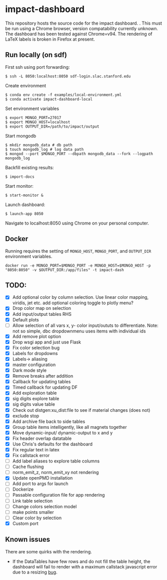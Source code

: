 # impact-dashboard
This repository hosts the source code for the impact dashboard. . This must be run using a Chrome browser, version compatability currently unknown. The dashboard has been tested against Chrome=v94. The rendering of LaTeX labels is broken in Firefox at present.

## Run locally (on sdf)

First ssh using port forwarding:
```
$ ssh -L 8050:localhost:8050 sdf-login.slac.stanford.edu
```

Create environment
```
$ conda env create -f examples/local-environment.yml
$ conda activate impact-dashboard-local
```

Set environment variables
```
$ export MONGO_PORT=27017
$ export MONGO_HOST=localhost
$ export OUTPUT_DIR=/path/to/impact/output
```

Start mongodb
```
$ mkdir mongodb_data # db path
$ touch mongodb_log # log data path
$ mongod --port $MONGO_PORT --dbpath mongodb_data --fork --logpath mongodb_log
```

Backfill existing results:
```
$ import-docs
```

Start monitor:
```
$ start-monitor &
```

Launch dashboard:
```
$ launch-app 8050
```

Navigate to localhost:8050 using Chrome on your personal computer.


## Docker


Running requires the setting of `MONGO_HOST`, `MONGO_PORT`, and `OUTPUT_DIR` environment variables.

```
docker run -e MONGO_PORT=$MONGO_PORT -e MONGO_HOST=$MONGO_HOST -p "8050:8050" -v $OUTPUT_DIR:/app/files" -t impact-dash
```


## TODO:
- [x] Add optional color by column selection. Use linear color mapping, viridis, jet etc.
 add optional coloring toggle to plotly menu?  
- [x] Drop color map on selection  
- [x] Add input/output tables RHS  
- [x] Default plots
- [ ] Allow selection of all vars x, y- color input/oututs to differentiate. Note: not so simple, dbc dropdownmenu uses items with individual ids
- [x] Add remove plot option
- [x] Drop wsgi app and just use Flask
- [x] Fix color selection bug
- [x] Labels for dropdowns
- [x] Labels-> aliasing
- [x] master configuration
- [x] Dark mode style 
- [x] Remove breaks after addition
- [x] Callback for updating tables
- [x] Timed callback for updating DF
- [x] Add exploration table
- [x] sig digits explore table
- [x] sig digits value table
- [x] Check out distgen:xu_dist:file to see if material changes (does not)
- [x] exclude stop
- [x] Add archive file back to side tables
- [x] Group table items intelligently, like all magnets together
- [x] Move dynamic-input/ dynamic-output to x and y
- [x] Fix header overlap datatable
- [x] Use Chris's defaults for the dashboard
- [x] Fix regular text in latex
- [x] Fix callstack error
- [ ] Add label aliases to explore table columns
- [ ] Cache flushing
- [ ] norm_emit_z, norm_emit_xy not rendering
- [x] Update openPMD installation
- [ ] Add port to args for launch
- [ ] Dockerize
- [ ] Passable configuration file for app rendering
- [ ] Link table selection
- [ ] Change colors selection model
- [ ] make points smaller
- [ ] Clear color by selection
- [x] Custom port

## Known issues
There are some quirks with the rendering.

* If the DataTables have few rows and do not fill the table height, the dashboard will fail to render with a maximum callstack javascript error due to a resizing [bug](https://github.com/plotly/dash/issues/1775).